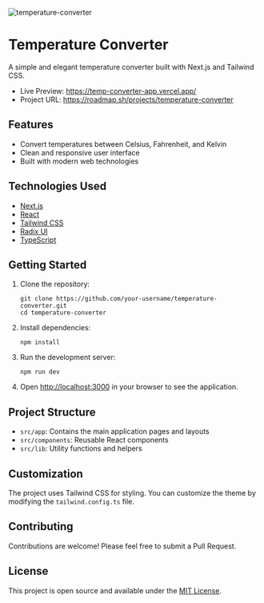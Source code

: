 ![temperature-converter](https://github.com/user-attachments/assets/3420f325-99c8-48d9-a666-e1b6a48fea55)

# Temperature Converter

A simple and elegant temperature converter built with Next.js and Tailwind CSS.

- Live Preview: https://temp-converter-app.vercel.app/
- Project URL: https://roadmap.sh/projects/temperature-converter

## Features

- Convert temperatures between Celsius, Fahrenheit, and Kelvin
- Clean and responsive user interface
- Built with modern web technologies

## Technologies Used

- [Next.js](https://nextjs.org/)
- [React](https://reactjs.org/)
- [Tailwind CSS](https://tailwindcss.com/)
- [Radix UI](https://www.radix-ui.com/)
- [TypeScript](https://www.typescriptlang.org/)

## Getting Started

1. Clone the repository:

   ```
   git clone https://github.com/your-username/temperature-converter.git
   cd temperature-converter
   ```

2. Install dependencies:

   ```
   npm install
   ```

3. Run the development server:

   ```
   npm run dev
   ```

4. Open [http://localhost:3000](http://localhost:3000) in your browser to see the application.

## Project Structure

- `src/app`: Contains the main application pages and layouts
- `src/components`: Reusable React components
- `src/lib`: Utility functions and helpers

## Customization

The project uses Tailwind CSS for styling. You can customize the theme by modifying the `tailwind.config.ts` file.

## Contributing

Contributions are welcome! Please feel free to submit a Pull Request.

## License

This project is open source and available under the [MIT License](LICENSE).

